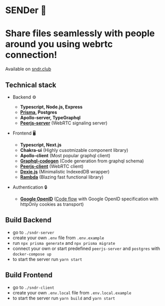 # SENDer 📮

# Share files seamlessly with people around you using webrtc connection!

Available on [sndr.club](https://sndr.club)

## Technical stack
- Backend ⚙️
  - **Typescript, Node.js, Express**
  - **[Prisma](https://github.com/prisma/prisma), Postgres**
  - **Apollo-server, TypeGraphql**
  - **[Peerjs-server](https://github.com/peers/peerjs-server)** (WebRTC signaling server)
  
- Frontend 🖥️
  - **Typescript, Next.js**
  - **Chakra-ui** (Highly cusotmizable component library)
  - **Apollo-client** (Most popular graphql client)
  - **[Graphql-codegen](https://github.com/dotansimha/graphql-code-generator/)** (Code generation from graphql schema)
  - **[Peerjs-client](https://github.com/peers/peerjs)** (WebRTC client)
  - **[Dexie.js](https://github.com/dfahlander/Dexie.js)** (Minimalistic IndexedDB wrapper)
  - **[Rambda](https://github.com/selfrefactor/rambda)** (Blazing fast functional library)
  
- Authentication 🔒
  - **[Google OpenID](https://developers.google.com/identity/protocols/oauth2)** ([Code flow](https://openid.net/connect/) with Google OpenID specification with httpOnly cookies as transport)
 

## Build Backend

- go to `./sndr-server`
- create your own `.env` file from `.env.example`
- run `npx prisma generate` and `npx prisma migrate`
- connect your own or start predefined `peerjs-server` and `postgres` with `docker-compose up`
- to start the server run `yarn start`

## Build Frontend

- go to `./sndr-client`
- create your own `.env.local` file from `.env.local.example`
- to start the server run `yarn build` and `yarn start`
